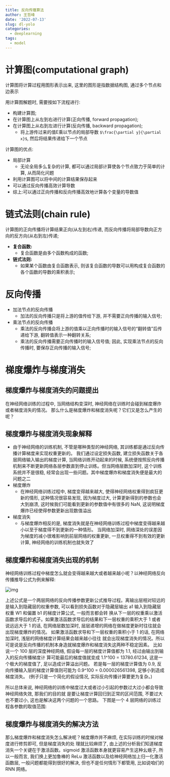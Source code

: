 ```yaml
---
title: 反向传播算法
author: 王哲峰
date: '2022-07-13'
slug: dl-yolo
categories:
  - deeplearning
tags:
  - model
---
```




# 计算图(computational graph)

计算图将计算过程用图形表示出来, 这里的图形是指数据结构图, 通过多个节点和边表示

用计算图解题时, 需要按如下流程进行:

- 构建计算图; 
- 在计算图上从左到右进行计算(正向传播, forward propagation); 
- 在计算图上从右到左进行计算(反向传播, backward propagation); 
   - 将上游传过来的值E乘以节点的局部导数 `$\frac{\partial y}{\partial x}$`, 然后将结果传递给下一个节点

计算图的优点:

- 局部计算
   - 无论全局多么复杂的计算, 都可以通过局部计算使各个节点致力于简单的计算, 从而简化问题
- 利用计算图可以将中间的计算结果保存起来
- 可以通过反向传播高效计算导数
- 综上:可以通过正向传播和反向传播高效地计算各个变量的导数值

# 链式法则(chain rule)

计算图的正向传播将计算结果正向(从左到右)传递, 
而反向传播将局部导数向正方向的反方向(从右到左)传递; 

* **复合函数:**
    - 复合函数是由多个函数构成的函数; 
* **链式法则:**
    - 如果某个函数由复合函数表示, 则该复合函数的导数可以用构成复合函数的各个函数的导数的乘积表示; 

# 反向传播

- 加法节点的反向传播
    - 加法的反向传播只是将上游的值传给下游, 并不需要正向传播的输入信号; 
- 乘法节点的反向传播
    - 乘法的反向传播会将上游的值乘以正向传播时的输入信号的“翻转值”后传递给下游, 翻转值表示一种翻转关系; 
    - 乘法的反向传播需要正向传播时的输入信号值; 因此, 实现乘法节点的反向传播时, 要保存正向传播的输入信号; 

# 梯度爆炸与梯度消失

## 梯度爆炸与梯度消失的问题提出

在神经网络训练的过程中, 当网络结构变深时, 
神经网络在训练时会碰到梯度爆炸或者梯度消失的情况。
那么什么是梯度爆炸和梯度消失呢？它们又是怎么产生的呢？

## 梯度爆炸与梯度消失现象解释

- 由于神经网络的训练机制, 不管是哪种类型的神经网络, 其训练都是通过反向传播计算梯度来实现权重更新的。
  我们通过设定损失函数, 建立损失函数关于各层网络输入输出的梯度计算, 当网络训练开动起来的时候, 
  系统便按照反向传播机制来不断更新网络各层参数直到停止训练。但当网络层数加深时, 这个训练系统并不是很稳, 
  经常会出现一些问题。其中梯度爆炸和梯度消失便是最大的问题之二
- 梯度爆炸
    - 在神经网络训练过程中, 梯度变得越来越大, 使得神经网络权重得到疯狂更新的情形, 这种情况很容易发现, 
      因为梯度过大, 计算更新得到的参数也会大到崩溃, 这时候我们可能看到更新的参数值中有很多的 NaN, 
      这说明梯度爆炸已经使得参数更新出现数值溢出
- 梯度消失
    - 与梯度爆炸相反的是, 梯度消失就是在神经网络训练过程中梯度变得越来越小以至于梯度得不到更新的一种情形。
      当网络加深时, 网络深处的误差因为梯度的减小很难影响到前层网络的权重更新, 一旦权重得不到有效的更新计算, 
      神经网络的训练机制也就失效了

## 梯度爆炸和梯度消失出现的机制

神经网络训练过程中梯度怎么就会变得越来越大或者越来越小呢？以神经网络反向传播推导公式为例来解释:

![img](images/gradient_explosion_disappear.png)

上述公式是一个两层网络的反向传播参数更新公式推导过程。离输出层相对较远的是输入到隐藏层的权重参数, 
可以看到损失函数对于隐藏层输出 a1 输入到隐藏层权重 W1 和偏置 b1 的梯度计算公式, 一般而言都会转
换从下一层的权重乘以激活函数求导后的式子。如果激活函数求导后的结果和下一层权重的乘积大于 1 或者
说远远大于 1 的话, 在网络层数加深时, 层层递增的网络在做梯度更新时往往就会出现梯度爆炸的情况。
如果激活函数求导和下一层权重的乘积小于 1 的话, 在网络加深时, 浅层的网络梯度计算结果会越来越小往往
就会出现梯度消失的情况。所以可是说是反向传播的机制本身造就梯度爆炸和梯度消失这两种不稳定因素。
比如说一个 100 层的深度神经网络, 假设每一层的梯度计算值都为 1.1, 经过由输出到输入的反向传播梯度计
算可能最后的梯度值就变成 1.1^100 = 13780.61234, 这是一个极大的梯度值了, 足以造成计算溢出问题。
若是每一层的梯度计算值为 0.9, 反向传播输入层的梯度计算值则可能为 0.9^100 = 0.000026561398, 
足够小到造成梯度消失。 (例子只是一个简化的假设情况, 实际反向传播计算要更为复杂。) 

所以总体来说, 神经网络的训练中梯度过大或者过小引起的参数过大过小都会导致神经网络失效, 那我们的目的就
是要让梯度计算回归到正常的区间范围, 不要过大也不要过小, 这也是解决这两个问题的一个思路。
下图是一个 4 层网络的训练过程各参数的取值范围:

## 梯度爆炸与梯度消失的解决方法

那么梯度爆炸和梯度消失怎么解决呢？梯度爆炸并不麻烦, 在实际训练的时候对梯度进行修剪即可, 但是梯度消失的处
理就比较麻烦了, 由上述的分析我们知道梯度消失一个关键在于激活函数。sigmoid 激活函数本身就更容易产生这种幺蛾子, 
所以一般而言, 我们换上更加鲁棒的 ReLu 激活函数以及给神经网络加上归一化激活函数层, 一般问题都能得到很好的解决, 
但也不是任何情形下都管用, 比如说咱们的 RNN 网络。
